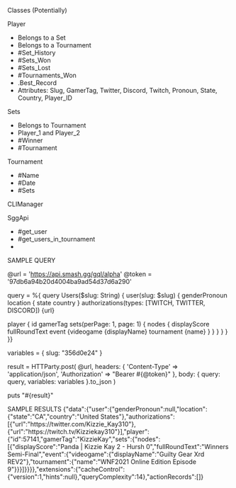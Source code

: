 Classes (Potentially)

Player
- Belongs to a Set
- Belongs to a Tournament
- #Set_History
- #Sets_Won
- #Sets_Lost
- #Tournaments_Won
- .Best_Record
- Attributes: Slug, GamerTag, Twitter, Discord, Twitch, Pronoun, State, Country, Player_ID


Sets
- Belongs to Tournament
- Player_1 and Player_2
- #Winner
- #Tournament


Tournament
- #Name 
- #Date
- #Sets

CLIManager

SggApi
- #get_user
- #get_users_in_tournament
- 

SAMPLE QUERY

@url = 'https://api.smash.gg/gql/alpha'
@token = '97db6a94b20d4004ba9ad54d37d6a290'

query = %{
query Users($slug: String) {
 user(slug: $slug) {
  genderPronoun
  location {
   state
   country
  }
  authorizations(types: [TWITCH, TWITTER, DISCORD]) {url}

  player {
   id
   gamerTag
   sets(perPage: 1, page: 1) {
    nodes {
     displayScore
     fullRoundText
     event {videogame {displayName}
      tournament {name}
     }
    }
   }
  }
 }
}}

variables = {
    slug: "356d0e24"
  }


result = HTTParty.post(
  @url,
  headers: { 
    'Content-Type'  => 'application/json', 
    'Authorization' => "Bearer #{@token}" 
  },
  body: { 
    query: query, 
    variables: variables 
  }.to_json
)

puts "#{result}"


SAMPLE RESULTS
{"data":{"user":{"genderPronoun":null,"location":{"state":"CA","country":"United States"},"authorizations":[{"url":"https:\/\/twitter.com\/Kizzie_Kay310"},{"url":"https:\/\/twitch.tv\/Kizziekay310"}],"player":{"id":57141,"gamerTag":"KizzieKay","sets":{"nodes":[{"displayScore":"Panda | Kizzie Kay 2 - Hursh 0","fullRoundText":"Winners Semi-Final","event":{"videogame":{"displayName":"Guilty Gear Xrd REV2"},"tournament":{"name":"WNF2021 Online Edition Episode 9"}}}]}}}},"extensions":{"cacheControl":{"version":1,"hints":null},"queryComplexity":14},"actionRecords":[]}